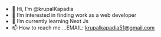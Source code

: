 - 👋 Hi, I’m @krupalKapadia
- 👀 I’m interested in finding work as a web developer
- 🌱 I’m currently learning Next Js
- 📫 How to reach me ...EMAIL: krupalkapadia51@gmail.com

<!---
krupalKapadia/krupalKapadia is a ✨ special ✨ repository because its `README.md` (this file) appears on your GitHub profile.
You can click the Preview link to take a look at your changes.
--->
